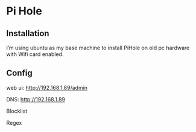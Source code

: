 # Pi Hole

## Installation

I’m using ubuntu as my base machine to install PiHole on old pc hardware with Wifi card enabled.

## Config

web ui: <http://192.168.1.89/admin>

DNS: <http://192.168.1.89>

Blocklist

Regex
